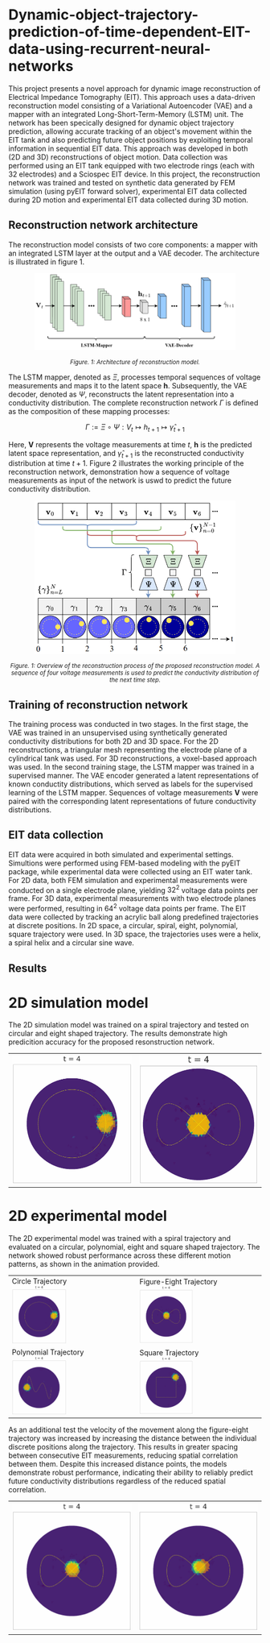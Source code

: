 # Dynamic-object-trajectory-prediction-of-time-dependent-EIT-data-using-recurrent-neural-networks

This project presents a novel approach for dynamic image reconstruction of Electrical Impedance Tomography (EIT). This approach uses a data-driven reconstruction model consisting of a Variational Autoencoder (VAE) and a mapper with an integrated Long-Short-Term-Memory (LSTM) unit. The network has been specically designed for dynamic object trajectory prediction, allowing accurate tracking of an object's movement within the EIT tank and also predicting future object positions by exploiting temporal information in sequential EIT data. This approach was developed in both (2D and 3D) reconstructions of object motion. Data collection was performed using an EIT tank equipped with two electrode rings (each with 32 electrodes) and a Sciospec EIT device. In this project, the reconstruction network was trained and tested on synthetic data generated by FEM simulation (using pyEIT forward solver), experimental EIT data collected during 2D motion and experimental EIT data collected during 3D motion.

## Reconstruction network architecture

The reconstruction model consists of two core components: a mapper with an integrated LSTM layer at the output and a VAE decoder. The architecture is illustrated in figure 1.

<p align="center">
  <img src="images/reconstruction_model.png" alt="Empty_mesh" width="400px">
</p>
<p align="center" style="font-size: smaller;">
  <em>Figure. 1: Architecture of reconstruction model.</em>
</p>

The LSTM mapper, denoted as $\Xi$, processes temporal sequences of voltage measurements and maps it to the latent space $\mathbf{h}$. Subsequently, the VAE decoder, denoted as $\Psi$, reconstructs the latent representation into a conductivity distribution. The complete reconstruction network $\Gamma$ is defined as the composition of these mapping processes:

$$
\Gamma := \Xi \circ \Psi : V_{t} \mapsto h_{t+1} \mapsto \hat{\gamma}_{t+1}
$$

Here, $\mathbf{V}$ represents the voltage measurements at time $t$, $\mathbf{h}$ is the predicted latent space representation, and $\hat{\gamma}_{t+1}$ is the reconstructed conductivity distribution at time $t+1$. Figure 2 illustrates the working principle of the reconstruction network, demonstration how a sequence of voltage measurements as input of the network is uswd to predict the future conductivity distribution.

<p align="center">
  <img src="images/reconstruction_process.png" alt="Empty_mesh" width="400px">
</p>
<p align="center" style="font-size: smaller;">
  <em>Figure. 1: Overview of the reconstruction process of the proposed reconstruction model. A sequence of four voltage measurements is used to predict the conductivity distribution of the next time step.</em>
</p>

## Training of reconstruction network

The training process was conducted in two stages. In the first stage, the VAE was trained in an unsupervised using synthetically generated conductivity distributions for both 2D and 3D space.
For the 2D reconstructions, a triangular mesh representing the electrode plane of a cylindrical tank was used. For 3D reconstructions, a voxel-based approach was used.
In the second training stage, the LSTM mapper was trained in a supervised manner. The VAE encoder generated a latent representations of known conductity distributions, which served as labels for the supervised learning of the LSTM mapper. Sequences of voltage measurements $\mathbf{V}$ were paired with the corresponding latent representations of future conductivity distributions.

## EIT data collection

EIT data were acquired in both simulated and experimental settings. Simultions were performed using FEM-based modeling with the pyEIT package, while experimental data were collected using an EIT water tank. For 2D data, both FEM simulation and experimental measurements were conducted on a single electrode plane, yielding $32^2$ voltage data points per frame. For 3D data, experimental measurements with two electrode planes were performed, resulting in $64^2$ voltage data points per frame. The EIT data were collected by tracking an acrylic ball along predefined trajectories at discrete positions. In 2D space, a circular, spiral, eight, polynomial, square trajectory were used. In 3D space, the trajectories uses were a helix, a spiral helix and a circular sine wave.

## Results 

# 2D simulation model

The 2D simulation model was trained on a spiral trajectory and tested on circular and eight shaped trajectory. The results demonstrate high predicition accuracy for the proposed resonstruction network.

<table>
  <tr>
    <td>
      <img src="results/2D reconstruction/sim reconstruction/circle_recon.gif">
    </td>
    <td>
      <img src="results/2D reconstruction/sim reconstruction/eight_recon.gif">
    </td>
  </tr>
</table>


# 2D experimental model

The 2D experimental model was trained with a spiral trajectory and evaluated on a circular, polynomial, eight and square shaped trajectory. The network showed robust performance across these different motion patterns, as shown in the animation provided. 

<table>
  <tr>
    <td>
      <div class="cell-title">Circle Trajectory</div>
      <img src="results/2D reconstruction/exp reconstruction/lstm_circle_recon.gif" width="45%">
    </td>
    <td>
      <div class="cell-title">Figure-Eight Trajectory</div>
      <img src="results/2D reconstruction/exp reconstruction/lstm_eight_recon.gif" width="45%">
    </td>
  </tr>
  <tr>
    <td>
      <div class="cell-title">Polynomial Trajectory</div>
      <img src="results/2D reconstruction/exp reconstruction/lstm_polynomial_recon.gif" width="45%">
    </td>
    <td>
      <div class="cell-title">Square Trajectory</div>
      <img src="results/2D reconstruction/exp reconstruction/lstm_square_recon.gif" width="45%">
    </td>
  </tr>
</table>

As an additional test the velocity of the movement along the figure-eight trajectory was increased by increasing the distance between the individual discrete positions along the trajectory. This results in greater spacing between consecutive EIT measurements, reducing spatial correlation between them. Despite this increased distance points, the models demonstrate robust performance, indicating their ability to reliably predict future conductivity distributions regardless of the reduced spatial correlation.

<table>
  <tr>
    <td>
      <img src="results/2D reconstruction/exp reconstruction/lstm_eight_recon.gif">
    </td>
    <td>
      <img src="results/2D reconstruction/exp reconstruction/lstm_eight_fast_recon.gif">
    </td>
  </tr>
</table>

